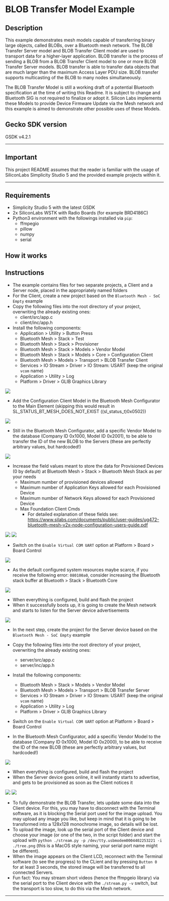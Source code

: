 # BLOB Transfer Model Example #

## Description ##

This example demonstrates mesh models capable of transferring binary large objects, called BLOBs, over a Bluetooth mesh network. The BLOB Transfer Server model and BLOB Transfer Client model are used to transport data for a higher-layer application. BLOB transfer is the process of sending a BLOB from a BLOB Transfer Client model to one or more BLOB Transfer Server models. BLOB transfer is able to transfer data objects that are much larger than the maximum Access Layer PDU size. BLOB transfer supports multicasting of the BLOB to many nodes simultaneously.

The BLOB Transfer Model is still a working draft of a potential Bluetooth specification at the time of writing this Readme. It is subject to change and Bluetooth SIG is not required to finalize or adopt it. Silicon Labs implements these Models to provide Device Firmware Update via the Mesh network and this example is aimed to demonstrate other possible uses of these Models. 

## Gecko SDK version ##

GSDK v4.2.1

---

## Important

This project README assumes that the reader is familiar with the usage of SiliconLabs Simplicity Studio 5 and the provided example projects within it.

---

## Requirements

  - Simplicity Studio 5 with the latest GSDK
  - 2x SiliconLabs WSTK with Radio Boards (for example BRD4186C)
  - Python3 environment with the followings installed via ```pip```:
    - ffmpegio
    - pillow
    - numpy
    - serial

## How it works



## Instructions

  - The example contains files for two separate projects, a Client and a Server node, placed in the appropriately named folders
  - For the Client, create a new project based on the ```Bluetooth Mesh - SoC Empty``` example
  - Copy the following files into the root directory of your project, overwriting the already existing ones:
    - client/src/app.c
    - client/inc/app.h
  - Install the following components:
    - Application > Utility > Button Press
    - Bluetooth Mesh > Stack > Test
    - Bluetooth Mesh > Stack > Provisioner
    - Bluetooth Mesh > Stack > Models > Vendor Model
    - Bluetooth Mesh > Stack > Models > Core > Configuration Client
    - Bluetooth Mesh > Models > Transport > BLOB Transfer Client
    - Services > IO Stream > Driver > IO Stream: USART (keep the original ```vcom``` name)
    - Application > Utility > Log
    - Platform > Driver > GLIB Graphics Library

  <img src="images/install_button_press.png">

  - Add the Configuration Client Model in the Bluetooth Mesh Configurator to the Main Element (skipping this would result in SL_STATUS_BT_MESH_DOES_NOT_EXIST ((sl_status_t)0x0502))
 
  <img src="images/add_config_client_model.png">

  - Still in the Bluetooth Mesh Configurator, add a specific Vendor Model to the database (Company ID 0x1000, Model ID 0x2001), to be able to transfer the ID of the new BLOB to the Servers (these are perfectly arbitrary values, but hardcoded!)
 
  <img src="images/add_vendor_model_1.png">

  - Increase the field values meant to store the data for Provisioned Devices (0 by default) at Bluetooth Mesh > Stack > Bluetooth Mesh Stack as per your needs
    - Maximum number of provisioned devices allowed
    - Maximum number of Application Keys allowed for each Provisioned Device
    - Maximum number of Network Keys allowed for each Provisioned Device
    - Max Foundation Client Cmds
      - For detailed explanation of these fields see: https://www.silabs.com/documents/public/user-guides/ug472-bluetooth-mesh-v2x-node-configuration-users-guide.pdf

  <img src="images/increase_values_1.png">
  <img src="images/increase_values_2.png">

  - Switch on the ```Enable Virtual COM UART``` option at Platform > Board > Board Control

  <img src="images/enable_virtual_com.png">

  - As the default configured system resources maybe scarce, if you receive the following error: ```080100a0```, consider increasing the Bluetooth stack buffer at Bluetooth > Stack > Bluetooth Core

  <img src="images/buffer_memory_size.png">

  - When everything is configured, build and flash the project
  - When it successfully boots up, it is going to create the Mesh network and starts to listen for the Server device advertisements

  <img src="images/client_log_1.png">

  - In the next step, create the project for the Server device based on the ```Bluetooth Mesh - SoC Empty``` example
  - Copy the following files into the root directory of your project, overwriting the already existing ones:
    - server/src/app.c
    - server/inc/app.h
  - Install the following components:
    - Bluetooth Mesh > Stack > Models > Vendor Model
    - Bluetooth Mesh > Models > Transport > BLOB Transfer Server
    - Services > IO Stream > Driver > IO Stream: USART (keep the original ```vcom``` name)
    - Application > Utility > Log
    - Platform > Driver > GLIB Graphics Library
  - Switch on the ```Enable Virtual COM UART``` option at Platform > Board > Board Control

  - In the Bluetooth Mesh Configurator, add a specific Vendor Model to the database (Company ID 0x1000, Model ID 0x2000), to be able to receive the ID of the new BLOB (these are perfectly arbitrary values, but hardcoded!)
 
  <img src="images/add_vendor_model_2.png">

  - When everything is configured, build and flash the project
  - When the Server device goes online, it will instantly starts to advertise, and gets to be provisioned as soon as the Client notices it

  <img src="images/server_log_1.png">
  <img src="images/client_log_2.png">

  - To fully demonstrate the BLOB Transfer, lets update some data into the Client device. For this, you may have to disconnect with the Terminal software, as it is blocking the Serial port used for the image upload. You may upload any image you like, but keep in mind that it is going to be transformed into a 128x128 monochrome image, so details will be lost.
  - To upload the image, look up the serial port of the Client device and choose your image (or one of the two, in the script folder) and start the upload with ```python ./stream.py -p /dev/tty.usbmodem0004402253221 -i ./tree.png``` (this is a MacOS style naming, your serial port name might be different).
  - When the image appears on the Client LCD, reconnect with the Terminal software (to see the progress) to the CLient and by pressing ```Button 0``` for at least 3 seconds, the stored image will be transferred to all connected Servers.
  - Fun fact: You may stream short videos (hence the ffmpgeio library) via the serial port to the Client device with the ```./stream.py -v``` switch, but the transport is too slow, to do this via the Mesh network.

---